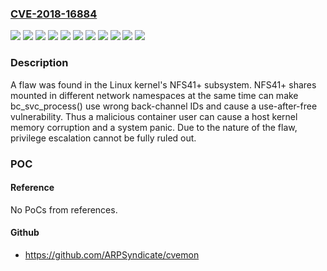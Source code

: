 ### [CVE-2018-16884](https://cve.mitre.org/cgi-bin/cvename.cgi?name=CVE-2018-16884)
![](https://img.shields.io/static/v1?label=Product&message=Red%20Hat%20Enterprise%20Linux%207&color=blue)
![](https://img.shields.io/static/v1?label=Product&message=Red%20Hat%20Enterprise%20Linux%207.4%20Extended%20Update%20Support&color=blue)
![](https://img.shields.io/static/v1?label=Product&message=Red%20Hat%20Enterprise%20Linux%208&color=blue)
![](https://img.shields.io/static/v1?label=Product&message=Red%20Hat%20Enterprise%20Linux%208.0%20Update%20Services%20for%20SAP%20Solutions&color=blue)
![](https://img.shields.io/static/v1?label=Product&message=Red%20Hat%20Enterprise%20MRG%202&color=blue)
![](https://img.shields.io/static/v1?label=Version&message=!%200%3A3.10.0-693.58.1.el7%20&color=brighgreen)
![](https://img.shields.io/static/v1?label=Version&message=!%200%3A3.10.0-957.27.2.rt56.940.el7%20&color=brighgreen)
![](https://img.shields.io/static/v1?label=Version&message=!%200%3A4.18.0-147.rt24.93.el8%20&color=brighgreen)
![](https://img.shields.io/static/v1?label=Version&message=!%200%3A4.18.0-80.15.1.el8_0%20&color=brighgreen)
![](https://img.shields.io/static/v1?label=Version&message=!%201%3A3.10.0-693.58.1.rt56.652.el6rt%20&color=brighgreen)
![](https://img.shields.io/static/v1?label=Vulnerability&message=Use%20After%20Free&color=brighgreen)

### Description

A flaw was found in the Linux kernel's NFS41+ subsystem. NFS41+ shares mounted in different network namespaces at the same time can make bc_svc_process() use wrong back-channel IDs and cause a use-after-free vulnerability. Thus a malicious container user can cause a host kernel memory corruption and a system panic. Due to the nature of the flaw, privilege escalation cannot be fully ruled out.

### POC

#### Reference
No PoCs from references.

#### Github
- https://github.com/ARPSyndicate/cvemon

